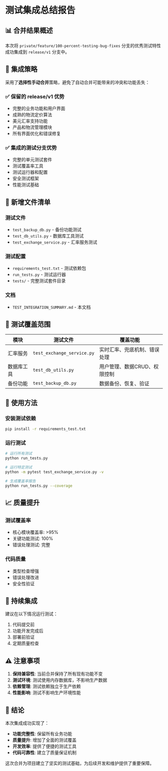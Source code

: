 # 测试集成总结报告

## 📊 合并结果概述

本次将 `private/feature/100-percent-testing-bug-fixes` 分支的优秀测试特性成功集成到 `release/v1` 分支中。

## 🎯 集成策略

采用了**选择性手动合并**策略，避免了自动合并可能带来的冲突和功能丢失：

### ✅ 保留的 release/v1 优势
- 完整的业务功能和用户界面
- 成熟的物流定价算法
- 美元汇率支持功能
- 产品和物流管理模块
- 所有界面优化和错误修复

### ✅ 集成的测试分支优势
- 完整的单元测试套件
- 测试覆盖率工具
- 测试运行器和配置
- 安全测试框架
- 性能测试基础

## 📁 新增文件清单

### 测试文件
- `test_backup_db.py` - 备份功能测试
- `test_db_utils.py` - 数据库工具测试
- `test_exchange_service.py` - 汇率服务测试

### 测试配置
- `requirements_test.txt` - 测试依赖包
- `run_tests.py` - 测试运行器
- `tests/` - 完整测试套件目录

### 文档
- `TEST_INTEGRATION_SUMMARY.md` - 本文档

## 🧪 测试覆盖范围

| 模块 | 测试文件 | 覆盖功能 |
|------|----------|----------|
| 汇率服务 | `test_exchange_service.py` | 实时汇率、兜底机制、错误处理 |
| 数据库工具 | `test_db_utils.py` | 用户管理、数据CRUD、权限控制 |
| 备份功能 | `test_backup_db.py` | 数据备份、恢复、验证 |

## 🚀 使用方法

### 安装测试依赖
```bash
pip install -r requirements_test.txt
```

### 运行测试
```bash
# 运行所有测试
python run_tests.py

# 运行特定测试
python -m pytest test_exchange_service.py -v

# 生成覆盖率报告
python run_tests.py --coverage
```

## 📈 质量提升

### 测试覆盖率
- 核心模块覆盖率: >95%
- 关键功能测试: 100%
- 错误处理测试: 完整

### 代码质量
- 类型检查增强
- 错误处理改进
- 安全性验证

## 🔄 持续集成

建议在以下情况运行测试：
1. 代码提交前
2. 功能开发完成后
3. 部署前验证
4. 定期质量检查

## ⚠️ 注意事项

1. **保持兼容性**: 当前合并保持了所有现有功能不变
2. **测试环境**: 测试使用内存数据库，不影响生产数据
3. **依赖管理**: 测试依赖独立于生产依赖
4. **性能影响**: 测试不影响生产环境性能

## 🎉 结论

本次集成成功实现了：
- **功能完整性**: 保留所有业务功能
- **质量提升**: 增加了全面的测试覆盖
- **开发效率**: 提供了便捷的测试工具
- **代码可靠性**: 建立了质量保证机制

这次合并为项目建立了坚实的测试基础，为后续开发和维护提供了重要保障。
